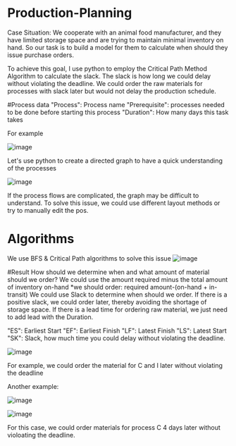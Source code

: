 # Production-Planning

Case Situation: We cooperate with an animal food manufacturer, and they have limited storage space and are trying to maintain minimal inventory on hand.
So our task is to build a model for them to calculate when should they issue purchase orders.

To achieve this goal, I use python to employ the Critical Path Method Algorithm to calculate the slack. The slack is how long we could delay without violating the deadline. We could order the raw materials for processes with slack later but would not delay the production schedule.

#Process data
"Process": Process name
"Prerequisite": processes needed to be done before starting this process
"Duration": How many days this task takes

For example

![image](https://user-images.githubusercontent.com/58899897/194221480-25f60155-a62b-4289-a332-3a114a6b8890.png)

Let's use python to create a directed graph to have a quick understanding of the processes

![image](https://user-images.githubusercontent.com/58899897/194221788-78aeb6df-721d-4ead-b0d2-ea0e97e8dd4e.png)

If the process flows are complicated, the graph may be difficult to understand. To solve this issue, we could use different layout methods or try to manually edit the pos.

# Algorithms
We use BFS & Critical Path algorithms to solve this issue
![image](https://user-images.githubusercontent.com/58899897/194223084-0fe2d9aa-42ed-4e8c-8e13-91960ae429ec.png)


#Result
How should we determine when and what amount of material should we order?
We could use the amount required minus the total amount of inventory on-hand 
*we should order: required amount-(on-hand + in-transit)
We could use Slack to determine when should we order. If there is a positive slack, we could order later, thereby avoiding the shortage of storage space.
If there is a lead time for ordering raw material, we just need to add lead with the Duration.

"ES": Earliest Start
"EF": Earliest Finish
"LF": Latest Finish
"LS": Latest Start
"SK": Slack, how much time you could delay without violating the deadline.

![image](https://user-images.githubusercontent.com/58899897/194224785-f3b11c84-cbd2-449a-876e-7b19447c2b00.png)

For example, we could order the material for C and I later without violating the deadline


Another example:

![image](https://user-images.githubusercontent.com/58899897/194229462-3922cff4-dd14-411e-8757-eba5cb77f4be.png)

![image](https://user-images.githubusercontent.com/58899897/194229881-e5bffa55-3526-4227-86de-3cf5c8fda4a9.png)

For this case, we could order materials for process C 4 days later without violoating the deadline.

